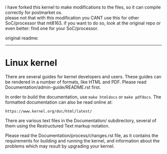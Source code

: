 i have forked this kernel to make modifications to the files, so it can compile correctly for postmarket os.  
please not that with this modification you CANT use this for other SoC/processor that mt8163. if you want to do so, look at the original repo or even better: find one for your SoC/processor.

original readme:  

---

Linux kernel
============

There are several guides for kernel developers and users. These guides can
be rendered in a number of formats, like HTML and PDF. Please read
Documentation/admin-guide/README.rst first.

In order to build the documentation, use ``make htmldocs`` or
``make pdfdocs``.  The formatted documentation can also be read online at:

    https://www.kernel.org/doc/html/latest/

There are various text files in the Documentation/ subdirectory,
several of them using the Restructured Text markup notation.

Please read the Documentation/process/changes.rst file, as it contains the
requirements for building and running the kernel, and information about
the problems which may result by upgrading your kernel.
